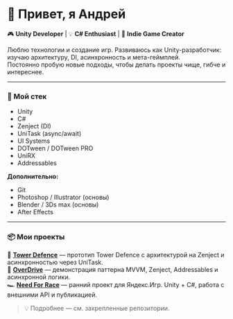 # 👋 Привет, я Андрей

🎮 **Unity Developer** | 💡 **C# Enthusiast** | 🚀 **Indie Game Creator**

Люблю технологии и создание игр. Развиваюсь как Unity-разработчик: изучаю архитектуру, DI, асинхронность и мета-геймплей.  
Постоянно пробую новые подходы, чтобы делать проекты чище, гибче и интереснее.

---

### 🧰 Мой стек
- Unity
- C#
- Zenject (DI)
- UniTask (async/await)
- UI Systems
- DOTween / DOTween PRO
- UniRX
- Addressables

**Дополнительно:**
- Git
- Photoshop / Illustrator (основы)
- Blender / 3Ds max (основы)
- After Effects

---

### 📦 Мои проекты

🏰 **[Tower Defence](https://github.com/AndreyFH3/TowerDefence)** — прототип Tower Defence с архитектурой на Zenject и асинхронностью через UniTask.  
🚗 **[OverDrive](https://github.com/AndreyFH3/OverDrive)** — демонстрация паттерна MVVM, Zenject, Addressables и асинхронной логики.  
🏎️ **[Need For Race](https://github.com/AndreyFH3/TheCarGame)** — ранний проект для Яндекс.Игр. Unity + C#, работа с внешними API и публикацией.

> 💡 Подробнее — см. закрепленные репозитории.
